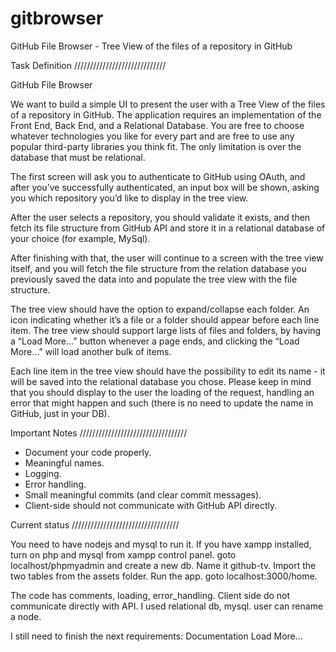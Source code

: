 # gitbrowser
GitHub File Browser - Tree View of the files of a repository in GitHub


Task Definition
/////////////////////////////

GitHub File Browser

We want to build a simple UI to present the user with a Tree View of the files of a repository in GitHub. The application requires an implementation of the Front End, Back End, and a Relational Database. You are free to choose whatever technologies you like for every part and are free to use any popular third-party libraries you think fit. The only limitation is over the database that must be relational.

The first screen will ask you to authenticate to GitHub using OAuth, and after you’ve successfully authenticated, an input box will be shown, asking you which repository you’d like to display in the tree view.

After the user selects a repository, you should validate it exists, and then fetch its file structure from GitHub API and store it in a relational database of your choice (for example, MySql).

After finishing with that, the user will continue to a screen with the tree view itself, and you will fetch the file structure from the relation database you previously saved the data into and populate the tree view with the file structure.

The tree view should have the option to expand/collapse each folder. An icon indicating whether it’s a file or a folder should appear before each line item. The tree view should support large lists of files and folders, by having a “Load More…” button whenever a page ends, and clicking the “Load More…” will load another bulk of items.

Each line item in the tree view should have the possibility to edit its name - it will be saved into the relational database you chose. Please keep in mind that you should display to the user the loading of the request, handling an error that might happen and such (there is no need to update the name in GitHub, just in your DB).

Important Notes
//////////////////////////////////

* Document your code properly.
* Meaningful names.
* Logging.
* Error handling.
* Small meaningful commits (and clear commit messages).
* Client-side should not communicate with GitHub API directly.


Current status
//////////////////////////////////

You need to have nodejs and mysql to run it. If you have xampp installed, turn on php and mysql from xampp control panel. goto localhost/phpmyadmin and create a new db. Name it github-tv. 
Import the two tables from the assets folder. 
Run the app. goto localhost:3000/home.

The code has comments, loading, error_handling. 
Client side do not communicate directly with API. 
I used relational db, mysql. user can rename a node.

I still need to finish the next requirements:
Documentation
Load More...


